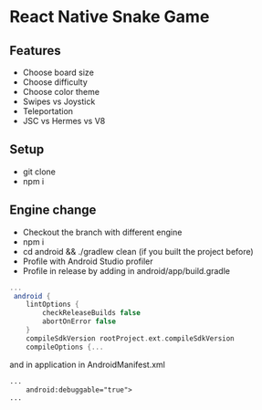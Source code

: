 <h1>React Native Snake Game</h1>
<h2>Features</h2>
<ul>
    <li>Choose board size</li>
    <li>Choose difficulty</li>
    <li>Choose color theme</li>
    <li>Swipes vs Joystick</li>
    <li>Teleportation</li>
    <li>JSC vs Hermes vs V8</li>
</ul>
<h2>Setup</h2>
<ul>
    <li>git clone</li>
    <li>npm i</li>
</ul>
<h2>Engine change</h2>
<ul>
    <li>Checkout the branch with different engine</li>
    <li>npm i</li>
    <li>cd android && ./gradlew clean (if you built the project before)</li>
    <li>Profile with Android Studio profiler</li>
    <li>Profile in release by adding in android/app/build.gradle</li>
</ul>

```gradle
...
 android {
    lintOptions {
        checkReleaseBuilds false
        abortOnError false
    }
    compileSdkVersion rootProject.ext.compileSdkVersion
    compileOptions {...
```

<p>and in application in AndroidManifest.xml</p>

```xml
...
    android:debuggable="true">
...
```
